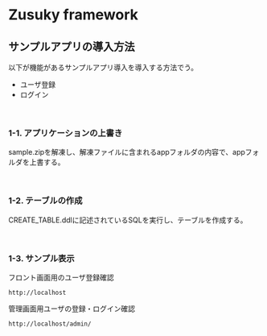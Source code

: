 # Zusuky framework  

## サンプルアプリの導入方法
以下が機能があるサンプルアプリ導入を導入する方法でう。
- ユーザ登録
- ログイン

<br>

### 1-1. アプリケーションの上書き
sample.zipを解凍し、解凍ファイルに含まれるappフォルダの内容で、appフォルダを上書する。

<br>

### 1-2. テーブルの作成
CREATE_TABLE.ddlに記述されているSQLを実行し、テーブルを作成する。

<br>

### 1-3. サンプル表示
フロント画面用のユーザ登録確認

```
http://localhost
```

管理画面用ユーザの登録・ログイン確認

```
http://localhost/admin/
```
